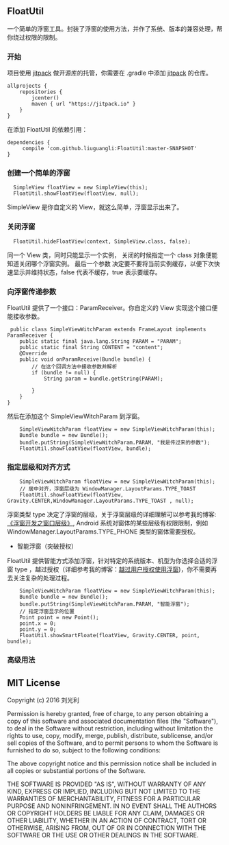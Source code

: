 ## FloatUtil
一个简单的浮窗工具。封装了浮窗的使用方法，并作了系统、版本的兼容处理，帮你绕过权限的限制。

### 开始
项目使用 [jitpack](https://jitpack.io) 做开源库的托管，你需要在 .gradle 中添加  [jitpack](https://jitpack.io) 
的仓库。

    allprojects {
        repositories {
            jcenter()
            maven { url "https://jitpack.io" }
        }
    }
    
在添加 FloatUtil 的依赖引用：
   
   
    dependencies {
         compile 'com.github.liuguangli:FloatUtil:master-SNAPSHOT'
    }


### 创建一个简单的浮窗

      SimpleView floatView = new SimpleView(this);
      FloatUtil.showFloatView(floatView, null);
    
SimpleView 是你自定义的 View，就这么简单，浮窗显示出来了。
    
### 关闭浮窗

      FloatUtil.hideFloatView(context, SimpleView.class, false);
同一个 View 类，同时只能显示一个实例， 关闭的时候指定一个 class 对象便能知道关闭哪个浮窗实例。 最后一个参数
决定要不要将当前实例缓存，以便下次快速显示并维持状态，false 代表不缓存，true 表示要缓存。

### 向浮窗传递参数

FloatUtil 提供了一个接口：ParamReceiver。你自定义的 View 实现这个接口便能接收参数。

     public class SimpleViewWitchParam extends FrameLayout implements ParamReceiver {
        public static final java.lang.String PARAM = "PARAM";
        public static final String CONTENT = "content";
        @Override
        public void onParamReceive(Bundle bundle) {
            // 在这个回调方法中接收参数并解析
            if (bundle != null) {
                String param = bundle.getString(PARAM);
                
            }
        }
    }
    
然后在添加这个 SimpleViewWitchParam 到浮窗。
     
        SimpleViewWitchParam floatView = new SimpleViewWitchParam(this);
        Bundle bundle = new Bundle();
        bundle.putString(SimpleViewWitchParam.PARAM, "我是传过来的参数");
        FloatUtil.showFloatView(floatView, bundle);
        
### 指定层级和对齐方式
       
        SimpleViewWitchParam floatView = new SimpleViewWitchParam(this);
        // 居中对齐，浮窗层级为 WindowManager.LayoutParams.TYPE_TOAST
        FloatUtil.showFloatView(floatView, Gravity.CENTER,WindowManager.LayoutParams.TYPE_TOAST , null);
        
浮窗类型 type 决定了浮窗的层级，关于浮窗层级的详细理解可以参考我的博客:[《浮窗开发之窗口层级》](http://www.liuguangli.win/archives/476),
Android 系统对窗体的某些层级有权限限制，例如 WindowManager.LayoutParams.TYPE_PHONE 类型的窗体需要授权。

* 智能浮窗（突破授权）

FloatUtil 提供智能方式添加浮窗，针对特定的系统版本、机型为你选择合适的浮窗 type ，越过授权（详细参考我的博客：[越过用户授权使用浮窗](http://www.liuguangli.win/archives/484))，你不需要再去关注复杂的处理过程。
   
        SimpleViewWitchParam floatView = new SimpleViewWitchParam(this);
        Bundle bundle = new Bundle();
        bundle.putString(SimpleViewWitchParam.PARAM, "智能浮窗");
        // 指定浮窗显示的位置
        Point point = new Point();
        point.x = 0;
        point.y = 0;
        FloatUtil.showSmartFloate(floatView, Gravity.CENTER, point, bundle);
        
### 高级用法        

## MIT License

Copyright (c) 2016 刘光利

Permission is hereby granted, free of charge, to any person obtaining a copy
of this software and associated documentation files (the "Software"), to deal
in the Software without restriction, including without limitation the rights
to use, copy, modify, merge, publish, distribute, sublicense, and/or sell
copies of the Software, and to permit persons to whom the Software is
furnished to do so, subject to the following conditions:

The above copyright notice and this permission notice shall be included in all
copies or substantial portions of the Software.

THE SOFTWARE IS PROVIDED "AS IS", WITHOUT WARRANTY OF ANY KIND, EXPRESS OR
IMPLIED, INCLUDING BUT NOT LIMITED TO THE WARRANTIES OF MERCHANTABILITY,
FITNESS FOR A PARTICULAR PURPOSE AND NONINFRINGEMENT. IN NO EVENT SHALL THE
AUTHORS OR COPYRIGHT HOLDERS BE LIABLE FOR ANY CLAIM, DAMAGES OR OTHER
LIABILITY, WHETHER IN AN ACTION OF CONTRACT, TORT OR OTHERWISE, ARISING FROM,
OUT OF OR IN CONNECTION WITH THE SOFTWARE OR THE USE OR OTHER DEALINGS IN THE
SOFTWARE.


